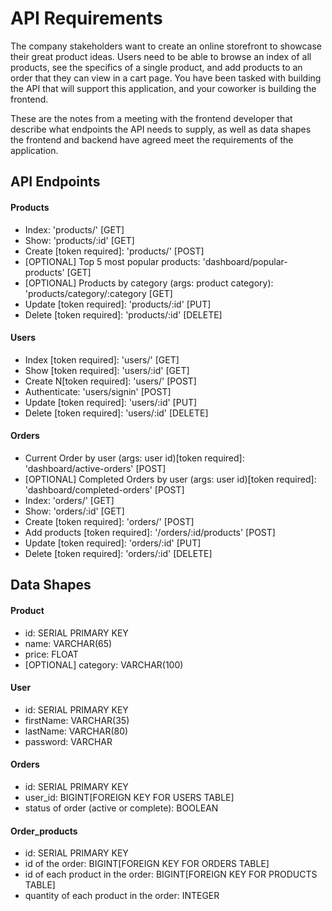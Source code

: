# API Requirements
The company stakeholders want to create an online storefront to showcase their great product ideas. Users need to be able to browse an index of all products, see the specifics of a single product, and add products to an order that they can view in a cart page. You have been tasked with building the API that will support this application, and your coworker is building the frontend.

These are the notes from a meeting with the frontend developer that describe what endpoints the API needs to supply, as well as data shapes the frontend and backend have agreed meet the requirements of the application. 

## API Endpoints
#### Products
- Index: 'products/' [GET]
- Show: 'products/:id' [GET]
- Create [token required]: 'products/' [POST]
- [OPTIONAL] Top 5 most popular products: 'dashboard/popular-products' [GET]
- [OPTIONAL] Products by category (args: product category): 'products/category/:category [GET]
- Update [token required]: 'products/:id' [PUT]
- Delete [token required]: 'products/:id' [DELETE]

#### Users
- Index [token required]: 'users/' [GET]
- Show [token required]: 'users/:id' [GET]
- Create N[token required]: 'users/' [POST]
- Authenticate: 'users/signin' [POST]
- Update [token required]: 'users/:id' [PUT]
- Delete [token required]: 'users/:id' [DELETE]


#### Orders
- Current Order by user (args: user id)[token required]: 'dashboard/active-orders' [POST]
- [OPTIONAL] Completed Orders by user (args: user id)[token required]: 'dashboard/completed-orders' [POST]
- Index: 'orders/' [GET]
- Show: 'orders/:id' [GET]
- Create [token required]: 'orders/' [POST]
- Add products [token required]: '/orders/:id/products' [POST]
- Update [token required]: 'orders/:id' [PUT]
- Delete [token required]: 'orders/:id' [DELETE]

## Data Shapes
#### Product
- id: SERIAL PRIMARY KEY
- name: VARCHAR(65)
- price: FLOAT
- [OPTIONAL] category: VARCHAR(100)

#### User
- id: SERIAL PRIMARY KEY
- firstName: VARCHAR(35)
- lastName: VARCHAR(80)
- password: VARCHAR

#### Orders
- id: SERIAL PRIMARY KEY
- user_id: BIGINT[FOREIGN KEY FOR USERS TABLE]
- status of order (active or complete): BOOLEAN

#### Order_products
- id: SERIAL PRIMARY KEY
- id of the order: BIGINT[FOREIGN KEY FOR ORDERS TABLE]
- id of each product in the order: BIGINT[FOREIGN KEY FOR PRODUCTS TABLE]
- quantity of each product in the order: INTEGER


